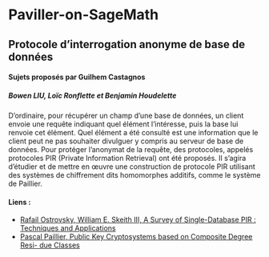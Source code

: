 # Paviller-on-SageMath

## Protocole d’interrogation anonyme de base de données

#### Sujets proposés par Guilhem Castagnos

##### Bowen LIU, Loïc Ronflette et Benjamin Houdelette

D’ordinaire, pour récupérer un champ d’une base de données, un client envoie une requête indiquant quel élément l’intéresse, puis la base lui renvoie cet élément. Quel élément a été consulté est une information que le client peut ne pas souhaiter divulguer y compris au serveur de base de données. Pour protéger l’anonymat de la requête, des protocoles, appelés protocoles PIR (Private Information Retrieval) ont été proposés. Il s’agira d’étudier et de mettre en œuvre une construction de protocole PIR utilisant des systèmes de chiffrement dits homomorphes additifs, comme le système de Paillier.


#### Liens :
- [Rafail Ostrovsky, William E. Skeith III, A Survey of Single-Database PIR :
Techniques and Applications](http://eprint.iacr.org/2007/059.pdf)
- [Pascal Paillier, Public Key Cryptosystems based on Composite Degree Resi- due Classes]( http://citeseer.ist.psu.edu/viewdoc/summary?doi=10.1.1.112.4035)
